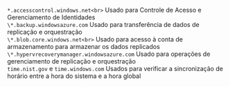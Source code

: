 ``*.accesscontrol.windows.net<br>`` Usado para Controle de Acesso e Gerenciamento de Identidades<br>``\*.backup.windowsazure.com`` Usado para transferência de dados de replicação e orquestração <br> ``\*.blob.core.windows.net<br>`` Usado para acesso à conta de armazenamento para armazenar os dados replicados<br> ``\*.hypervrecoverymanager.windowsazure.com`` Usado para operações de gerenciamento de replicação e orquestração<br>
``time.nist.gov`` e ``time.windows.com`` Usados para verificar a sincronização de horário entre a hora do sistema e a hora global

<!--HONumber=Jan17_HO3-->


